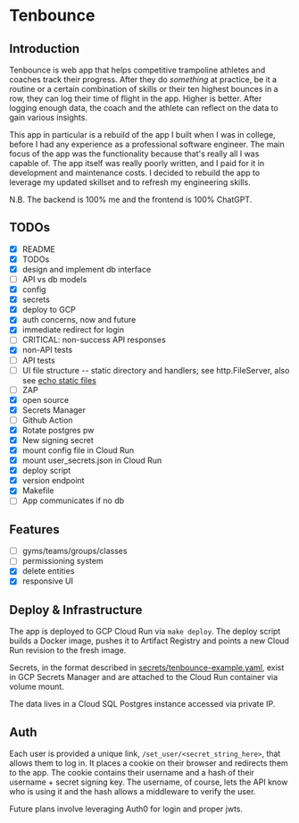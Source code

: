 # Tenbounce

## Introduction

Tenbounce is web app that helps competitive trampoline athletes and coaches track their progress. After they do _something_ at practice, be it a routine or a certain combination of skills or their ten highest bounces in a row, they can log their time of flight in the app. Higher is better. After logging enough data, the coach and the athlete can reflect on the data to gain various insights.

This app in particular is a rebuild of the app I built when I was in college, before I had any experience as a professional software engineer. The main focus of the app was the functionality because that's really all I was capable of. The app itself was really poorly written, and I paid for it in development and maintenance costs. I decided to rebuild the app to leverage my updated skillset and to refresh my engineering skills.

N.B. The backend is 100% me and the frontend is 100% ChatGPT.

## TODOs

- [x] README
- [x] TODOs
- [x] design and implement db interface
- [ ] API vs db models
- [x] config
- [x] secrets
- [x] deploy to GCP
- [x] auth concerns, now and future
- [x] immediate redirect for login
- [ ] CRITICAL: non-success API responses
- [x] non-API tests
- [ ] API tests
- [ ] UI file structure -- static directory and handlers; see http.FileServer, also see [echo static files](https://echo.labstack.com/docs/static-files)
- [ ] ZAP
- [x] open source
- [x] Secrets Manager
- [ ] Github Action
- [x] Rotate postgres pw
- [x] New signing secret
- [x] mount config file in Cloud Run
- [x] mount user_secrets.json in Cloud Run
- [x] deploy script
- [x] version endpoint
- [x] Makefile
- [ ] App communicates if no db

## Features

- [ ] gyms/teams/groups/classes
- [ ] permissioning system
- [x] delete entities
- [x] responsive UI

## Deploy & Infrastructure

The app is deployed to GCP Cloud Run via `make deploy`. The deploy script builds a Docker image, pushes it to Artifact Registry and points a new Cloud Run revision to the fresh image.

Secrets, in the format described in [secrets/tenbounce-example.yaml](secrets/tenbounce-example.yaml), exist in GCP Secrets Manager and are attached to the Cloud Run container via volume mount.

The data lives in a Cloud SQL Postgres instance accessed via private IP.

## Auth

Each user is provided a unique link, `/set_user/<secret_string_here>`, that allows them to log in. It places a cookie on their browser and redirects them to the app. The cookie contains their username and a hash of their username + secret signing key. The username, of course, lets the API know who is using it and the hash allows a middleware to verify the user.

Future plans involve leveraging Auth0 for login and proper jwts.
